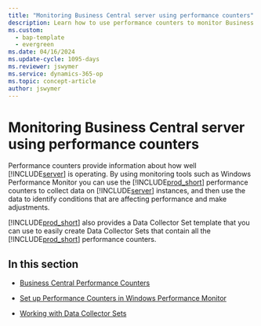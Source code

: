 ```yaml
---
title: "Monitoring Business Central server using performance counters"
description: Learn how to use performance counters to monitor Business Central Server instances
ms.custom: 
  - bap-template
  - evergreen
ms.date: 04/16/2024
ms.update-cycle: 1095-days
ms.reviewer: jswymer
ms.service: dynamics-365-op
ms.topic: concept-article
author: jswymer
---
```

# Monitoring Business Central server using performance counters
Performance counters provide information about how well [!INCLUDE[server](../developer/includes/server.md)] is operating. By using monitoring tools such as Windows Performance Monitor <!-- remove temporarily until we determine support for this and System Center Operations Manager,--> you can use the [!INCLUDE[prod_short](../developer/includes/prod_short.md)] performance counters to collect data on [!INCLUDE[server](../developer/includes/server.md)] instances, and then use the data to identify conditions that are affecting performance and make adjustments.  

 [!INCLUDE[prod_short](../developer/includes/prod_short.md)] also provides a Data Collector Set template that you can use to easily create Data Collector Sets that contain all the [!INCLUDE[prod_short](../developer/includes/prod_short.md)] performance counters.  

## In this section  

-   [Business Central Performance Counters](performance-counters.md)  

-   [Set up Performance Counters in Windows Performance Monitor](set-up-performance-counters-performance-monitor.md)  

-   [Working with Data Collector Sets](monitor-work-with-data-collector-sets.md)  

<!-- remove temporarily until we determine support for this  For information about System Center Operations Manager, see [Microsoft Dynamics NAV  Management Pack for System Center Operations Manager](https://go.microsoft.com/fwlink/?LinkID=722863).-->
